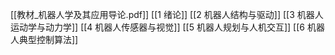 [[教材_机器人学及其应用导论.pdf]]
[[1 绪论]]
[[2 机器人结构与驱动]]
[[3 机器人运动学与动力学]]
[[4 机器人传感器与视觉]]
[[5 机器人规划与人机交互]]
[[6 机器人典型控制算法]]